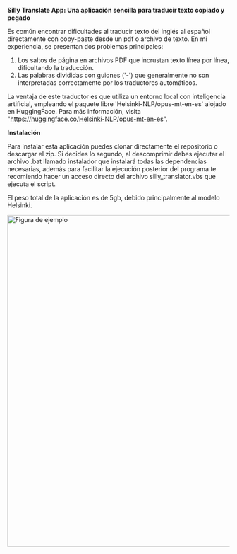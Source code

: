 **Silly Translate App: Una aplicación sencilla para traducir texto copiado y pegado**

Es común encontrar dificultades al traducir texto del inglés al español directamente con copy-paste desde un pdf o archivo de texto. En mi experiencia, se presentan dos problemas principales:

1. Los saltos de página en archivos PDF que incrustan texto línea por línea, dificultando la traducción.
2. Las palabras divididas con guiones ('-') que generalmente no son interpretadas correctamente por los traductores automáticos.

La ventaja de este traductor es que utiliza un entorno local con inteligencia artificial, empleando el paquete libre 'Helsinki-NLP/opus-mt-en-es' alojado en HuggingFace. Para más información, visita "https://huggingface.co/Helsinki-NLP/opus-mt-en-es".

**Instalación**

Para instalar esta aplicación puedes clonar directamente el repositorio o descargar el zip. Si decides lo segundo, al descomprimir debes ejecutar el archivo .bat llamado instalador que instalará todas las dependencias necesarias, además para facilitar la ejecución posterior del programa te recomiendo hacer un acceso directo del archivo silly_translator.vbs que ejecuta el script.

El peso total de la aplicación es de 5gb, debido principalmente al modelo Helsinki.

<img src="http://drive.google.com/uc?export=view&id=15jU8STWwR_bZM73kUh7FKXwYlDW63D11" alt="Figura de ejemplo" width="750"/>

